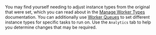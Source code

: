 You may find yourself needing to adjust instance types from the original that were set, which you can read about in the [Manage Worker Types](modify-cluster.md#manage-worker-types) documentation.
You can additionally use [Worker Queues](configure-worker-queues.md) to set different instance types for specific tasks to run on.
Use the `Analytics` tab to help you determine changes that may be required.
